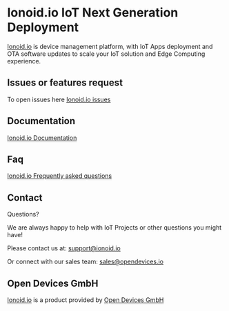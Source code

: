 # Ionoid.io IoT Next Generation Deployment

[Ionoid.io](https://ionoid.io/) is device management platform, with IoT Apps deployment and OTA software updates to scale your IoT solution and Edge Computing experience.

## Issues or features request

To open issues here [Ionoid.io issues](https://github.com/ionoid/ionoid/issues)

## Documentation

[Ionoid.io Documentation](https://docs.ionoid.io/)

## Faq

[Ionoid.io Frequently asked questions](https://docs.ionoid.io/#/Faq/faq)

## Contact

Questions?

We are always happy to help with IoT Projects or other questions you might have!

Please contact us at: support@ionoid.io

Or connect with our sales team: sales@opendevices.io


## Open Devices GmbH

[Ionoid.io](https://ionoid.io) is a product provided by [Open Devices GmbH](https://opendevices.io)
